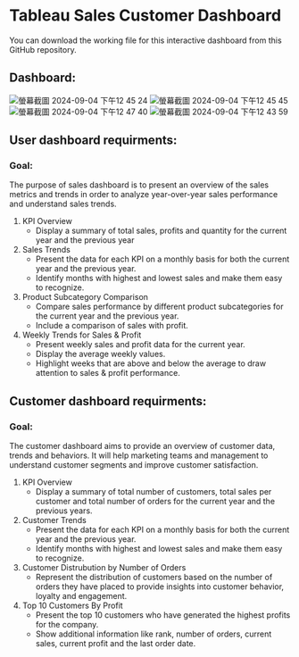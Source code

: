 # Tableau Sales Customer Dashboard
You can download the working file for this interactive dashboard from this GitHub repository.

## Dashboard: 
![螢幕截圖 2024-09-04 下午12 45 24](https://github.com/user-attachments/assets/31d4d978-6f4e-4744-a887-8bc00e053a10)
![螢幕截圖 2024-09-04 下午12 45 45](https://github.com/user-attachments/assets/412a7cf5-6138-4793-be95-0f1a064ed8fe)
![螢幕截圖 2024-09-04 下午12 47 40](https://github.com/user-attachments/assets/44f0b669-7665-41a0-be4c-e8c7f476d8d4)
![螢幕截圖 2024-09-04 下午12 43 59](https://github.com/user-attachments/assets/e9bdf731-e57f-4f6f-a748-2fb9ef140782)

## User dashboard requirments:
### Goal:
The purpose of sales dashboard is to present an overview of the sales metrics and trends in order to analyze year-over-year sales performance and understand sales trends.

1. KPI Overview
    - Display a summary of total sales, profits and quantity for the current year and the previous year
2. Sales Trends
    - Present the data for each KPI on a monthly basis for both the current year and the previous year.
    - Identify months with highest and lowest sales and make them easy to recognize.
3. Product Subcategory Comparison
    - Compare sales performance by different product subcategories for the current year and the previous year.
    - Include a comparison of sales with profit.
4. Weekly Trends for Sales & Profit
    - Present weekly sales and profit data for the current year.
    - Display the average weekly values.
    - Highlight weeks that are above and below the average to draw attention to sales & profit performance.

## Customer dashboard requirments:
### Goal:
The customer dashboard aims to provide an overview of customer data, trends and behaviors. It will help marketing teams and management to understand customer segments and improve customer satisfaction.

1. KPI Overview
    - Display a summary of total number of customers, total sales per customer and total number of orders for the current year and the previous years.
2. Customer Trends
    - Present the data for each KPI on a monthly basis for both the current year and the previous year.
    - Identify months with highest and lowest sales and make them easy to recognize.
3. Customer Distrubution by Number of Orders
    - Represent the distribution of customers based on the number of orders they have placed to provide insights into customer behavior, loyalty and engagement.
4. Top 10 Customers By Profit
    - Present the top 10 customers who have generated the highest profits for the company.
    - Show additional information like rank, number of orders, current sales, current profit and the last order date.

